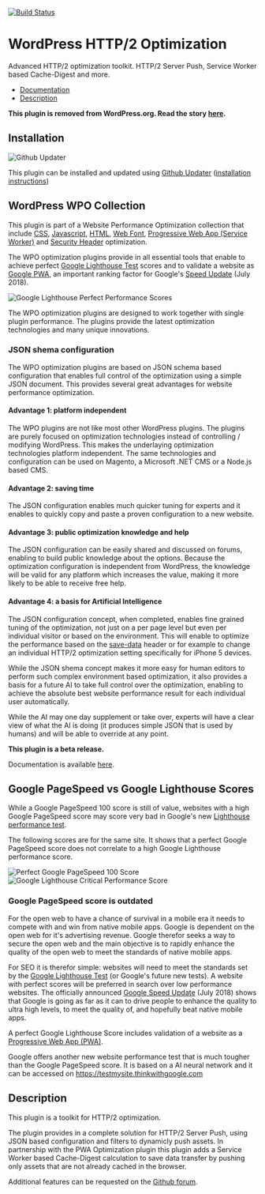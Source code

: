 [![Build Status](https://travis-ci.org/o10n-x/wordpress-http2-optimization.svg?branch=master)](https://travis-ci.org/o10n-x/wordpress-http2-optimization)

# WordPress HTTP/2 Optimization

Advanced HTTP/2 optimization toolkit. HTTP/2 Server Push, Service Worker based Cache-Digest and more.

* [Documentation](https://github.com/o10n-x/wordpress-http2-optimization/tree/master/docs)
* [Description](https://github.com/o10n-x/wordpress-http2-optimization#description)

**This plugin is removed from WordPress.org. Read the story [here](https://github.com/o10n-x/wordpress-css-optimization/issues/4).**

## Installation

![Github Updater](https://github.com/afragen/github-updater/raw/develop/assets/GitHub_Updater_logo_small.png)

This plugin can be installed and updated using [Github Updater](https://github.com/afragen/github-updater) ([installation instructions](https://github.com/afragen/github-updater/wiki/Installation))

## WordPress WPO Collection

This plugin is part of a Website Performance Optimization collection that include [CSS](https://github.com/o10n-x/wordpress-css-optimization), [Javascript](https://github.com/o10n-x/wordpress-javascript-optimization), [HTML](https://github.com/o10n-x/wordpress-html-optimization), [Web Font](https://github.com/o10n-x/wordpress-font-optimization), [Progressive Web App (Service Worker)](https://github.com/o10n-x/wordpress-pwa-optimization) and [Security Header](https://github.com/o10n-x/wordpress-security-header-optimization) optimization. 

The WPO optimization plugins provide in all essential tools that enable to achieve perfect [Google Lighthouse Test](https://developers.google.com/web/tools/lighthouse/) scores and to validate a website as [Google PWA](https://developers.google.com/web/progressive-web-apps/), an important ranking factor for Google's [Speed Update](https://searchengineland.com/google-speed-update-page-speed-will-become-ranking-factor-mobile-search-289904) (July 2018).

![Google Lighthouse Perfect Performance Scores](https://github.com/o10n-x/wordpress-css-optimization/blob/master/docs/images/google-lighthouse-pwa-validation.jpg)

The WPO optimization plugins are designed to work together with single plugin performance. The plugins provide the latest optimization technologies and many unique innovations.

### JSON shema configuration

The WPO optimization plugins are based on JSON schema based configuration that enables full control of the optimization using a simple JSON document. This provides several great advantages for website performance optimization.

#### Advantage 1: platform independent

The WPO plugins are not like most other WordPress plugins. The plugins are purely focused on optimization technologies instead of controlling / modifying WordPress. This makes the underlaying optimization technologies platform independent. The same technologies and configuration can be used on Magento, a Microsoft .NET CMS or a Node.js based CMS. 

#### Advantage 2: saving time

The JSON configuration enables much quicker tuning for experts and it enables to quickly copy and paste a proven configuration to a new website.

#### Advantage 3: public optimization knowledge and help

The JSON configuration can be easily shared and discussed on forums, enabling to build public knowledge about the options. Because the optimization configuration is independent from WordPress, the knowledge will be valid for any platform which increases the value, making it more likely to be able to receive free help.

#### Advantage 4: a basis for Artificial Intelligence

The JSON configuration concept, when completed, enables fine grained tuning of the optimization, not just on a per page level but even per individual visitor or based on the environment. This will enable to optimize the performance based on the [save-data](https://developers.google.com/web/updates/2016/02/save-data) header or for example to change an individual HTTP/2 optimization setting specifically for iPhone 5 devices. 

While the JSON shema concept makes it more easy for human editors to perform such complex environment based optimization, it also provides a basis for a future AI to take full control over the optimization, enabling to achieve the absolute best website performance result for each individual user automatically.

While the AI may one day supplement or take over, experts will have a clear view of what the AI is doing (it produces simple JSON that is used by humans) and will be able to override at any point.

**This plugin is a beta release.**

Documentation is available [here](https://github.com/o10n-x/wordpress-http2-optimization/tree/master/docs).

## Google PageSpeed vs Google Lighthouse Scores

While a Google PageSpeed 100 score is still of value, websites with a high Google PageSpeed score may score very bad in Google's new [Lighthouse performance test](https://developers.google.com/web/tools/lighthouse/). 

The following scores are for the same site. It shows that a perfect Google PageSpeed score does not correlate to a high Google Lighthouse performance score.

![Perfect Google PageSpeed 100 Score](https://github.com/o10n-x/wordpress-css-optimization/blob/master/docs/images/google-pagespeed-100.png) ![Google Lighthouse Critical Performance Score](https://github.com/o10n-x/wordpress-css-optimization/blob/master/docs/images/lighthouse-performance-15.png)

### Google PageSpeed score is outdated

For the open web to have a chance of survival in a mobile era it needs to compete with and win from native mobile apps. Google is dependent on the open web for it's advertising revenue. Google therefor seeks a way to secure the open web and the main objective is to rapidly enhance the quality of the open web to meet the standards of native mobile apps.

For SEO it is therefor simple: websites will need to meet the standards set by the [Google Lighthouse Test](https://developers.google.com/web/tools/lighthouse/) (or Google's future new tests). A website with perfect scores will be preferred in search over low performance websites. The officially announced [Google Speed Update](https://searchengineland.com/google-speed-update-page-speed-will-become-ranking-factor-mobile-search-289904) (July 2018) shows that Google is going as far as it can to drive people to enhance the quality to ultra high levels, to meet the quality of, and hopefully beat native mobile apps.

A perfect Google Lighthouse Score includes validation of a website as a [Progressive Web App (PWA)](https://developers.google.com/web/progressive-web-apps/).

Google offers another new website performance test that is much tougher than the Google PageSpeed score. It is based on a AI neural network and it can be accessed on https://testmysite.thinkwithgoogle.com

## Description

This plugin is a toolkit for HTTP/2 optimization.

The plugin provides in a complete solution for HTTP/2 Server Push, using JSON based configuration and filters to dynamicly push assets. In partnership with the PWA Optimization plugin this plugin adds a Service Worker based Cache-Digest calculation to save data transfer by pushing only assets that are not already cached in the browser.

Additional features can be requested on the [Github forum](https://github.com/o10n-x/wordpress-http2-optimization/issues).
